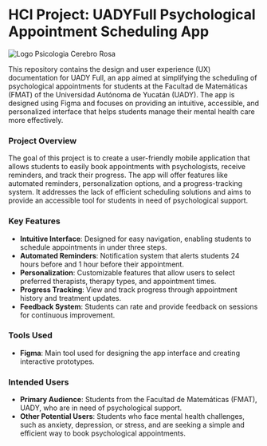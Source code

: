 # HCI Project: UADYFull Psychological Appointment Scheduling App
![Logo Psicologia Cerebro Rosa](https://github.com/user-attachments/assets/15e2dcc2-81df-47bb-9d38-410f9acb0e86)

This repository contains the design and user experience (UX) documentation for UADY Full, an app aimed at simplifying the scheduling of psychological appointments for students at the Facultad de Matemáticas (FMAT) of the Universidad Autónoma de Yucatán (UADY). The app is designed using Figma and focuses on providing an intuitive, accessible, and personalized interface that helps students manage their mental health care more effectively.

### Project Overview
The goal of this project is to create a user-friendly mobile application that allows students to easily book appointments with psychologists, receive reminders, and track their progress. The app will offer features like automated reminders, personalization options, and a progress-tracking system. It addresses the lack of efficient scheduling solutions and aims to provide an accessible tool for students in need of psychological support.

### Key Features
- **Intuitive Interface**: Designed for easy navigation, enabling students to schedule appointments in under three steps.
- **Automated Reminders**: Notification system that alerts students 24 hours before and 1 hour before their appointment.
- **Personalization**: Customizable features that allow users to select preferred therapists, therapy types, and appointment times.
- **Progress Tracking**: View and track progress through appointment history and treatment updates.
- **Feedback System**: Students can rate and provide feedback on sessions for continuous improvement.

### Tools Used
- **Figma**: Main tool used for designing the app interface and creating interactive prototypes.

### Intended Users
- **Primary Audience**: Students from the Facultad de Matemáticas (FMAT), UADY, who are in need of psychological support.
- **Other Potential Users**: Students who face mental health challenges, such as anxiety, depression, or stress, and are seeking a simple and efficient way to book psychological appointments.

